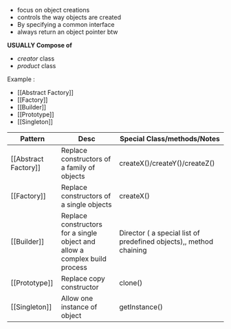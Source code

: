 - focus on object creations
- controls the way objects are created 
- By specifying a common interface 
- always return an object pointer btw

 **USUALLY Compose of**
- *creator* class
- *product* class

Example :

- [[Abstract Factory]]
- [[Factory]]
- [[Builder]]
- [[Prototype]]
- [[Singleton]]


| Pattern              | Desc                                                                       | Special Class/methods/Notes                                        |
| -------------------- | -------------------------------------------------------------------------- | ------------------------------------------------------------------ |
| [[Abstract Factory]] | Replace constructors of a family of objects                                | createX()/createY()/createZ()                                      |
| [[Factory]]          | Replace constructors of a single objects                                   | createX()                                                          |
| [[Builder]]          | Replace constructors for a single object and allow a complex build process | Director ( a special list of predefined objects),, method chaining |
| [[Prototype]]        | Replace copy constructor                                                   | clone()                                                            |
| [[Singleton]]        | Allow one instance of object                                               | getInstance()                                                      |
